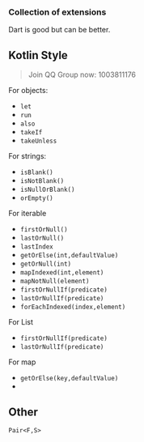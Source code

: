 ### Collection of extensions

Dart is good but can be better.

## Kotlin Style

> Join QQ Group now: 1003811176

For objects:

- `let`
- `run`
- `also`
- `takeIf`
- `takeUnless`

For strings:

- `isBlank()`
- `isNotBlank()`
- `isNullOrBlank()`
- `orEmpty()`

For iterable

- `firstOrNull()`
- `lastOrNull()`
- `lastIndex`
- `getOrElse(int,defaultValue)`
- `getOrNull(int)`
- `mapIndexed(int,element)`
- `mapNotNull(element)`
- `firstOrNullIf(predicate)`
- `lastOrNullIf(predicate)`
- `forEachIndexed(index,element)`

For List

- `firstOrNullIf(predicate)`
- `lastOrNullIf(predicate)`

For map
- `getOrElse(key,defaultValue)`
- 
## Other


`Pair<F,S>`
